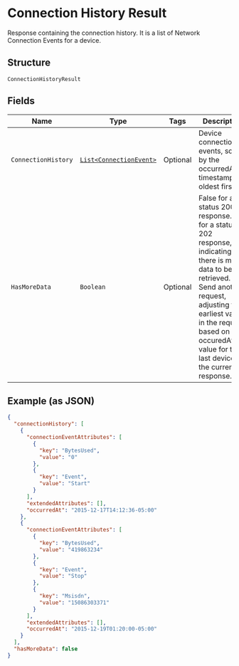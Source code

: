 
# Connection History Result

Response containing the connection history. It is a list of Network Connection Events for a device.

## Structure

`ConnectionHistoryResult`

## Fields

| Name | Type | Tags | Description | Getter | Setter |
|  --- | --- | --- | --- | --- | --- |
| `ConnectionHistory` | [`List<ConnectionEvent>`](../../doc/models/connection-event.md) | Optional | Device connection events, sorted by the occurredAt timestamp, oldest first. | List<ConnectionEvent> getConnectionHistory() | setConnectionHistory(List<ConnectionEvent> connectionHistory) |
| `HasMoreData` | `Boolean` | Optional | False for a status 200 response.True for a status 202 response, indicating that there is more data to be retrieved. Send another request, adjusting the earliest value in the request based on the occuredAt value for the last device in the current response. | Boolean getHasMoreData() | setHasMoreData(Boolean hasMoreData) |

## Example (as JSON)

```json
{
  "connectionHistory": [
    {
      "connectionEventAttributes": [
        {
          "key": "BytesUsed",
          "value": "0"
        },
        {
          "key": "Event",
          "value": "Start"
        }
      ],
      "extendedAttributes": [],
      "occurredAt": "2015-12-17T14:12:36-05:00"
    },
    {
      "connectionEventAttributes": [
        {
          "key": "BytesUsed",
          "value": "419863234"
        },
        {
          "key": "Event",
          "value": "Stop"
        },
        {
          "key": "Msisdn",
          "value": "15086303371"
        }
      ],
      "extendedAttributes": [],
      "occurredAt": "2015-12-19T01:20:00-05:00"
    }
  ],
  "hasMoreData": false
}
```

